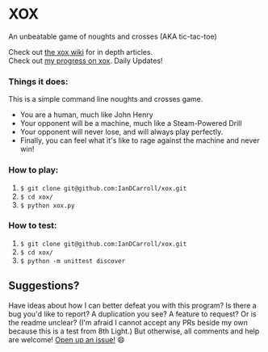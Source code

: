 # XOX
An unbeatable game of noughts and crosses (AKA tic-tac-toe)

Check out <a href="https://github.com/IanDCarroll/xox/wiki">the xox wiki</a> for in depth articles.  
Check out <a href="https://github.com/IanDCarroll/GoScrumYourself">my progress on xox</a>. Daily Updates!  

### Things it does:

This is a simple command line noughts and crosses game.

 - You are a human, much like John Henry
 - Your opponent will be a machine, much like a Steam-Powered Drill
 - Your opponent will never lose, and will always play perfectly.
 - Finally, you can feel what it's like to rage against the machine and never win!

### How to play:

 1. `$ git clone git@github.com:IanDCarroll/xox.git`
 2. `$ cd xox/`
 3. `$ python xox.py`

### How to test:

 1. `$ git clone git@github.com:IanDCarroll/xox.git`
 2. `$ cd xox/`
 3. `$ python -m unittest discover`

## Suggestions?

Have ideas about how I can better defeat you with this program? Is there a bug you'd like to report? A duplication you see? A feature to request? Or is the readme unclear? (I'm afraid I cannot accept any PRs beside my own because this is a test from 8th Light.) But otherwise, all comments and help are welcome! <a href="https://github.com/IanDCarroll/tik-tak-toe/issues/new">Open up an issue!</a> :smile:
